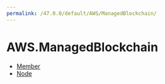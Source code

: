 ```yaml
---
permalink: /47.0.0/default/AWS/ManagedBlockchain/
---
```


# AWS.ManagedBlockchain



* [Member](Member.md)
* [Node](Node.md)